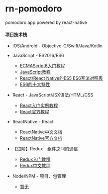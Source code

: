 # rn-pomodoro
pomodoro app powered by react-native

#### 项目技术栈

- iOS/Android - Objective-C/Swift/Java/Kotlin

- JavaScript - ES2016/ES6
    - [ECMAScript6入门教程](http://es6.ruanyifeng.com/#docs/object)
    - [JavaScript教程](http://www.runoob.com/js/js-tutorial.html)
    - [React/React Native的ES5 ES6写法对照表](http://bbs.reactnative.cn/topic/15/react-react-native-的es5-es6写法对照表)
    - [ES6的十大特性](http://geek.csdn.net/news/detail/239352)
- React - JavaScript/JSX语法/HTML/CSS
    - [React入门实例教程](http://www.ruanyifeng.com/blog/2015/03/react.html)
    - [React官方教程](https://reactjs.org/)

- ReactNative - React
    - [ReactNative中文文档](http://reactnative.cn/docs/0.48/getting-started.html)
    - [ReactNative官方文档](http://facebook.github.io/react-native/docs/getting-started.html)

- 【进阶】Redux - 组件之间的通信
    - [Redux入门教程](http://www.ruanyifeng.com/blog/2016/09/redux_tutorial_part_one_basic_usages.html)
    - [Redux中文教程](http://www.redux.org.cn/docs/basics/index.html)

- Node/NPM - 项目、包管理
    - [暂无]()
